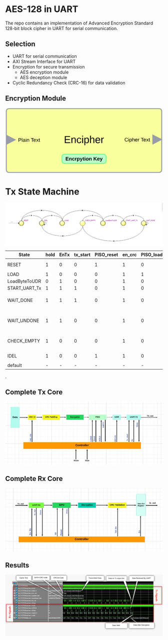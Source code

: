 # AES-128 in UART 
The repo contains an implementation of Advanced Encryption Standard 128-bit block cipher in UART for serial communication.
## Selection 
+ UART for serial communication
+ AXI Stream Interface for UART 
+ Encryption for secure transmission
  + AES encryption module
  + AES deception module
+ Cyclic Redundancy Check (CRC-16) for data validation

##  Encryption Module
![Takes 128Bit text input and generate cipher text of the same length](images/enryption.png)


# Tx State Machine 
![image1](https://github.com/Muslim-314/AES_over_UART/blob/main/images/State_Machine.png)


| **State**      | **hold** | **EnTx** | **tx_start** | **PISO_reset** | **en_crc** | **PISO_load** | **EN_UDR** | **Next State**                           |
|----------------|----------|----------|--------------|----------------|------------|---------------|------------|------------------------------------------|
| RESET          | 1        | 0        | 0            | 1              | 1          | 0             | 0          | (start) ? LOAD : IDEL                    |
| LOAD           | 1        | 0        | 0            | 0              | 1          | 1             | 0          | LoadByteToUDR                            |
| LoadByteToUDR  | 0        | 1        | 0            | 0              | 1          | 0             | 0          | START_UART_Tx                            |
| START_UART_Tx  | 1        | 1        | 1            | 0              | 1          | 0             | 1          | WAIT_DONE                                |
| WAIT_DONE      | 1        | 1        | 1            | 0              | 1          | 0             | 1          | (Done) ? WAIT_UNDONE : WAIT_DONE         |
| WAIT_UNDONE    | 1        | 1        | 0            | 0              | 1          | 0             | 1          | (!Done) ? CHECK_EMPTY : WAIT_UNDONE      |
| CHECK_EMPTY    | 1        | 0        | 0            | 0              | 1          | 0             | 0          | PISO_empty ? IDEL : LoadByteToUDR        |
| IDEL           | 1        | 0        | 0            | 1              | 1          | 0             | 0          | start ? LOAD : IDEL                      |
| default        | -        | -        | -            | -              | -          | -             | -          | RESET                                    |



.
## Complete Tx Core
![image](https://github.com/Muslim-314/AES_over_UART/blob/main/images/Tx.jpeg)

## Complete Rx Core
![image](https://github.com/Muslim-314/AES_over_UART/blob/main/images/Rx.jpeg)

## Results
![image](https://github.com/Muslim-314/AES_over_UART/blob/main/images/WAVE_OUTPUT.png)

